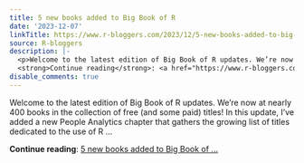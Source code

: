 ```yaml
---
title: 5 new books added to Big Book of R
date: '2023-12-07'
linkTitle: https://www.r-bloggers.com/2023/12/5-new-books-added-to-big-book-of-r-4/
source: R-bloggers
description: |-
  <p>Welcome to the latest edition of Big Book of R updates. We’re now at nearly 400 books in the collection of free (and some paid) titles! In this update, I’ve added a new People Analytics chapter that gathers the growing list of titles dedicated to the use of R ...</p>
  <strong>Continue reading</strong>: <a href="https://www.r-bloggers.com/2023/12/5-new-books-added-to-big-book-of-r-4/">5 new books added to Big Book of ...
disable_comments: true
---
```

<p>Welcome to the latest edition of Big Book of R updates. We’re now at nearly 400 books in the collection of free (and some paid) titles! In this update, I’ve added a new People Analytics chapter that gathers the growing list of titles dedicated to the use of R ...</p>
<strong>Continue reading</strong>: <a href="https://www.r-bloggers.com/2023/12/5-new-books-added-to-big-book-of-r-4/">5 new books added to Big Book of ...